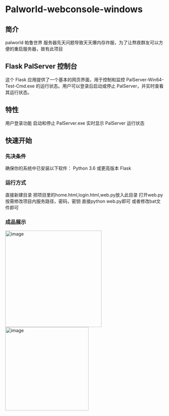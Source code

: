 # Palworld-webconsole-windows
## 简介
palworld 帕鲁世界 
服务器先天问题导致天天爆内存炸服，为了让熬夜群友可以方便的重启服务器，故有此项目
## Flask PalServer 控制台
这个 Flask 应用提供了一个基本的网页界面，用于控制和监控 PalServer-Win64-Test-Cmd.exe 的运行状态。用户可以登录后启动或停止 PalServer，并实时查看其运行状态。
## 特性
用户登录功能
启动和停止 PalServer.exe
实时显示 PalServer 运行状态
## 快速开始
### 先决条件
确保你的系统中已安装以下软件：
Python 3.6 或更高版本
Flask
### 运行方式
直接新建目录
把项目里的home.html,login.html,web.py放入此目录
打开web.py
按需修改项目内服务路径，密码，密钥
直接python web.py即可
或者修改bat文件即可
### 成品展示
<img width="304" alt="image" src="https://github.com/mEnacEc/Palworld-webconsole-windows/assets/40492268/149ed964-1ed6-4052-a28a-a034bbf1e5b9">

<img width="263" alt="image" src="https://github.com/mEnacEc/Palworld-webconsole-windows/assets/40492268/0d4409d0-93cc-4243-974f-8953f8da82f5">


